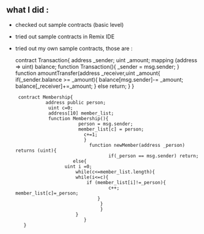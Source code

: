 ﻿## what I did :  

+ checked out sample contracts (basic level)
+ tried out sample contracts in Remix IDE
+ tried out my own sample contracts, those are :

	 
	contract Transaction{
	                     address _sender;
	                     uint _amount;
	                     mapping (address => uint) balance;
		             function Transaction(){
				               _sender = msg.sender;
		                }    
			 function amountTransfer(address _receiver,uint _amount{
				                  if(_sender.balance >= _amount){
				                     balance[msg.sender]-= _amount;
				                     balance[_receiver]+=_amount;
				                    } else return;
			      }
		} 
			 
			 

                
       contract Membership{
				 address public person;
				  uint c=0;
				  address[10] member_list;    
				  function Membership(){
				             person = msg.sender;
				             member_list[c] = person;
				               c+=1;
	                           }
                                 function newMember(address _person) returns (uint){
                                        if(_person == msg.sender) return;
				           else{
						uint i =0;
					        while(c<=member_list.length){
							while(i<=c){
								if (member_list[i]!=_person){
									    c++;											                    member_list[c]=_person;
				 				    }
				         	         }
			                         }
			                }
                               }  
		 } 
					 


